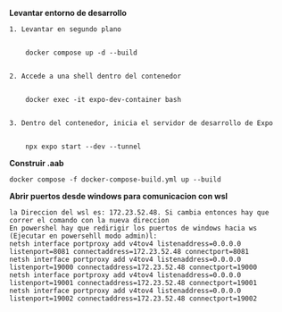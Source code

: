 

**Levantar entorno de desarrollo**


    1. Levantar en segundo plano
        

        docker compose up -d --build


    2. Accede a una shell dentro del contenedor
        

        docker exec -it expo-dev-container bash


    3. Dentro del contenedor, inicia el servidor de desarrollo de Expo
   
        
        npx expo start --dev --tunnel
        

**Construir .aab**


    docker compose -f docker-compose-build.yml up --build


**Abrir puertos desde windows para comunicacion con wsl**


    la Direccion del wsl es: 172.23.52.48. Si cambia entonces hay que correr el comando con la nueva direccion
    En powershel hay que redirigir los puertos de windows hacia ws (Ejecutar en powersehll modo admin)l:
    netsh interface portproxy add v4tov4 listenaddress=0.0.0.0 listenport=8081 connectaddress=172.23.52.48 connectport=8081
    netsh interface portproxy add v4tov4 listenaddress=0.0.0.0 listenport=19000 connectaddress=172.23.52.48 connectport=19000
    netsh interface portproxy add v4tov4 listenaddress=0.0.0.0 listenport=19001 connectaddress=172.23.52.48 connectport=19001
    netsh interface portproxy add v4tov4 listenaddress=0.0.0.0 listenport=19002 connectaddress=172.23.52.48 connectport=19002
